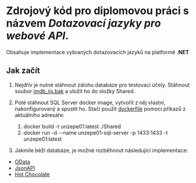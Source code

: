 # Zdrojový kód pro diplomovou práci s názvem *Dotazovací jazyky pro webové API*.
Obsahuje implementace vybraných dotazovacích jazyků na platformě **.NET**
## Jak začít
1. Nejdřív je nutné stáhnout zálohu databáze pro testovací účely. Stáhnout soubor
[imdb_ijs.bak](https://upolomouc-my.sharepoint.com/:u:/g/personal/unzepe01_upol_cz/EUn4EqHN1GZEgOZJ-bNTPlUB9fK4UiRPfSJrW5rYbLPXGQ?e=ZigBVX) a uložit ho do složky Shared.
2. Poté stáhnout SQL Server docker image, vytvořit z něj vlastní, nakonfigurovaný a spustit ho. Stačí použít [dockerfile](https://github.com/unzeitip/WebAPI-Query-Languages/blob/main/Shared/dockerfile)
pomocí příkazů z aktuálního adresáře:
   1. docker build -t unzepe01:latest ./Shared
   2. docker run -d --name unzepe01-sql-server -p 1433:1433 -t unzepe01:latest

4. Jakmile běží databáze, je možné rozběhnout následující implementace:
- [OData](https://github.com/unzeitip/WebAPI-Query-Languages/tree/main/OData)
- [JsonAPI](https://github.com/unzeitip/WebAPI-Query-Languages//tree/main/JsonApi)
- [Hot Chocolate](https://github.com/unzeitip/WebAPI-Query-Languages/tree/main/Hot-Chocolate)